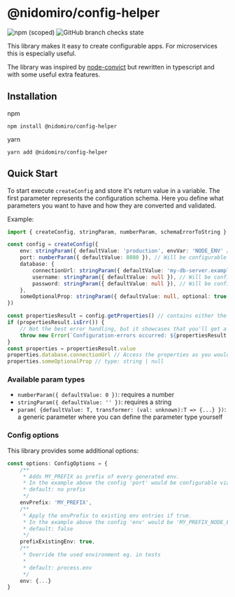 # @nidomiro/config-helper

![npm (scoped)](https://img.shields.io/npm/v/@nidomiro/config-helper) ![GitHub branch checks state](https://img.shields.io/github/checks-status/nidomiro/ts-tools/main?label=build)

This library makes it easy to create configurable apps. For microservices this is especially useful.

The library was inspired by [node-convict](https://github.com/mozilla/node-convict) but rewritten in typescript and with some useful extra features.

## Installation

npm

```shell
npm install @nidomiro/config-helper
```

yarn

```shell
yarn add @nidomiro/config-helper
```

## Quick Start

To start execute `createConfig` and store it's return value in a variable.
The first parameter represents the configuration schema.
Here you define what parameters you want to have and how they are converted and validated.

Example:

```typescript
import { createConfig, stringParam, numberParam, schemaErrorToString } from '@nidomiro/config-helper'

const config = createConfig({
	env: stringParam({ defaultValue: 'production', envVar: 'NODE_ENV' /* This won't be overwritten by default */ }),
	port: numberParam({ defaultValue: 8080 }), // Will be configurable via env-var 'PORT'
	database: {
		connectionUrl: stringParam({ defaultValue: 'my-db-server.example.org' }), // Will be configurable via env-var 'DATABASE_CONNECTION_URL'
		username: stringParam({ defaultValue: null }), // Will be configurable via env-var 'DATABASE_USERNAME' and will return an error if it wasn't set
		password: stringParam({ defaultValue: null }), // Will be configurable via env-var 'DATABASE_PASSWORD' and will return an error if it wasn't set
	},
	someOptionalProp: stringParam({ defaultValue: null, optional: true }), // Will be configurable via env-var 'SOME_OPTIONAL_PROP' and can be null
})

const propertiesResult = config.getProperties() // contains either the properties or a list of errors (uses neverthrow's Result)
if (propertiesResult.isErr()) {
	// Not the best error handling, but it showcases that you'll get a list with all errors
	throw new Error(`Configuration-errors occurred: ${propertiesResult.error.map(schemaErrorToString).toString()}`)
}
const properties = propertiesResult.value
properties.database.connectionUrl // Access the properties as you would expect; type: string
properties.someOptionalProp // type: string | null
```

### Available param types

-   `numberParam({ defaultValue: 0 })`: requires a number
-   `stringParam({ defaultValue: '' })`: requires a string
-   `param( {defaultValue: T, transformer: (val: unknown):T => {...} })`: a generic parameter where you can define the parameter type yourself

### Config options

This library provides some additional options:

```typescript
const options: ConfigOptions = {
	/**
	 * Adds MY_PREFIX as prefix of every generated env.
	 * In the example above the config 'port' would be configurable via 'MY_PREFIX_PORT'.
	 * default: no prefix
	 */
	envPrefix: 'MY_PREFIX',
	/**
	 * Apply the envPrefix to existing env entries if true.
	 * In the example above the config 'env' would be 'MY_PREFIX_NODE_ENV'
	 * default: false
	 */
	prefixExistingEnv: true,
	/**
	 * Override the used environment eg. in tests
	 *
	 * default: process.env
	 */
	env: {...}
}
```
